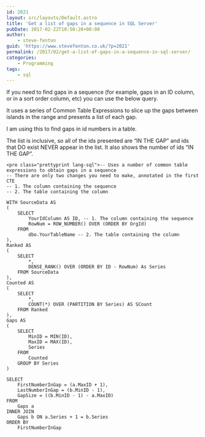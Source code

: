 ```yaml
---
id: 2021
layout: src/layouts/Default.astro
title: 'Get a list of gaps in a sequence in SQL Server'
pubDate: 2017-02-22T10:50:28+00:00
author:
    - steve-fenton
guid: 'https://www.stevefenton.co.uk/?p=2021'
permalink: /2017/02/get-a-list-of-gaps-in-a-sequence-in-sql-server/
categories:
    - Programming
tags:
    - sql
---
```


If you need to find gaps in a sequence (for example, gaps in an ID column, or in a sort order column, etc) you can use the below query.

It uses a series of Common Table Expressions to slice up the gaps between islands in the range and presents a list of each gap.

I am using this to find gaps in id numbers in a table.

The list is inclusive, so all of the ids presented are “IN THE GAP” and ids that DO exist NEVER appear in the list. It also shows the number of ids “IN THE GAP”.

```
<pre class="prettyprint lang-sql">-- Uses a number of common table expressions to obtain gaps in a sequence
-- There are only two changes you need to make, annotated in the first CTE
-- 1. The column containing the sequence
-- 2. The table containing the column

WITH SourceData AS
(
    SELECT
        YourIdColumn AS ID, -- 1. The column containing the sequence
        RowNum = ROW_NUMBER() OVER (ORDER BY OrgId) 
    FROM
        dbo.YourTableName -- 2. The table containing the column
),
Ranked AS
(
    SELECT
        *,
        DENSE_RANK() OVER (ORDER BY ID - RowNum) As Series 
    FROM SourceData
),
Counted AS
(
    SELECT
        *,
        COUNT(*) OVER (PARTITION BY Series) AS SCount
    FROM Ranked
),
Gaps AS
(
    SELECT
        MinID = MIN(ID), 
        MaxID = MAX(ID), 
        Series
    FROM
        Counted
    GROUP BY Series
)

SELECT
    FirstNumberInGap = (a.MaxID + 1),
    LastNumberInGap = (b.MinID - 1),
    GapSize = ((b.MinID - 1) - a.MaxID)
FROM
    Gaps a
INNER JOIN
    Gaps b ON a.Series + 1 = b.Series
ORDER BY
    FirstNumberInGap
```